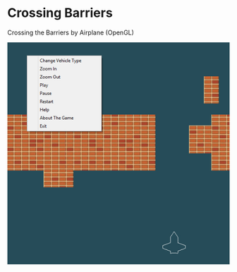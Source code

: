 Crossing Barriers
=================
Crossing the Barriers by Airplane (OpenGL)

<p align="center"><img src="https://github.com/hallaji/crossing-barriers/blob/master/Screenshot.jpg"></p>
